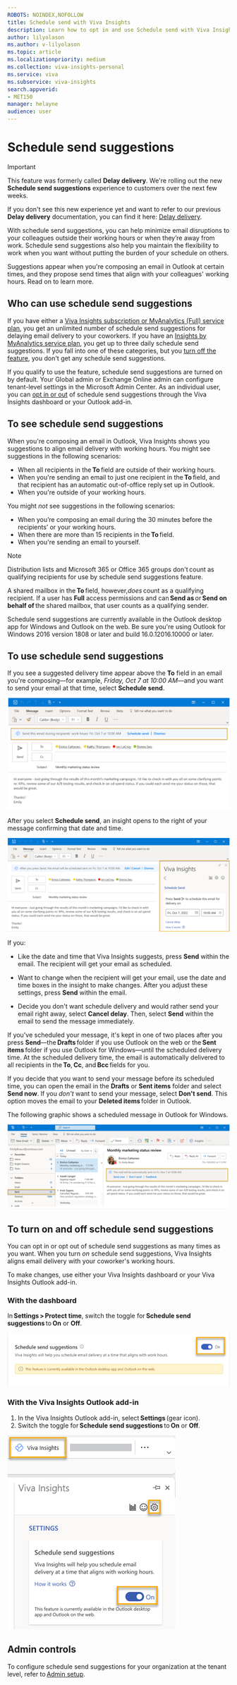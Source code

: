 ```yaml
---
ROBOTS: NOINDEX,NOFOLLOW
title: Schedule send with Viva Insights
description: Learn how to opt in and use Schedule send with Viva Insights for suggestions on when to send email during your coworker's working hours
author: lilyolason
ms.author: v-lilyolason
ms.topic: article
ms.localizationpriority: medium 
ms.collection: viva-insights-personal 
ms.service: viva 
ms.subservice: viva-insights 
search.appverid: 
- MET150 
manager: helayne
audience: user
---
```


# Schedule send suggestions

> [!IMPORTANT]
> This feature was formerly called **Delay delivery**. We're rolling out the new **Schedule send suggestions** experience to customers over the next few weeks.
>
>If you don't see this new experience yet and want to refer to our previous **Delay delivery** documentation, you can find it here: [Delay delivery](delay-delivery-1.md).

With schedule send suggestions, you can help minimize email disruptions to your colleagues outside their working hours or when they’re away from work. Schedule send suggestions also help you maintain the flexibility to work when you want without putting the burden of your schedule on others. 

Suggestions appear when you're composing an email in Outlook at certain times, and they propose send times that align with your colleagues' working hours. Read on to learn more.

## Who can use schedule send suggestions

If you have either a [Viva Insights subscription or MyAnalytics (Full) service plan](../Overview/plans-environments.md), you get an unlimited number of schedule send suggestions for delaying email delivery to your coworkers. If you have an [Insights by MyAnalytics service plan](../Overview/plans-environments.md), you get up to three daily schedule send suggestions. If you fall into one of these categories, but you [turn off the feature](#to-turn-on-and-off-schedule-send-suggestions), you don't get any schedule send suggestions.

If you qualify to use the feature, schedule send suggestions are turned on by default. Your Global admin or Exchange Online admin can configure tenant-level settings in the Microsoft Admin Center. As an individual user, you can [opt in or out](#to-turn-on-and-off-schedule-send-suggestions) of schedule send suggestions through the Viva Insights dashboard or your Outlook add-in.

## To see schedule send suggestions

When you're composing an email in Outlook, Viva Insights shows you suggestions to align email delivery with working hours. You might see suggestions in the following scenarios:

* When all recipients in the **To** field are outside of their working hours. 
* When you're sending an email to just one recipient in the **To** field, and that recipient has an automatic out-of-office reply set up in Outlook.
* When you're outside of your working hours.

You might *not* see suggestions in the following scenarios:

* When you’re composing an email during the 30 minutes before the recipients’ or your working hours. 
* When there are more than 15 recipients in the **To** field.
* When you're sending an email to yourself.

>[!Note]
> Distribution lists and Microsoft 365 or Office 365 groups don't count as qualifying recipients for use by schedule send suggestions feature.
>
> A shared mailbox in the **To** field, however,*does* count as a qualifying recipient. If a user has **Full** access permissions and can **Send as** or **Send on behalf of** the shared mailbox, that user counts as a qualifying sender.

Schedule send suggestions are currently available in the Outlook desktop app for Windows and Outlook on the web. Be sure you're using Outlook for Windows 2016 version 1808 or later and build 16.0.12016.10000 or later.

## To use schedule send suggestions

If you see a suggested delivery time appear above the **To** field in an email you're composing—for example, *Friday, Oct 7 at 10:00 AM*—and you want to send your email at that time, select  **Schedule send**.

![Screenshot that shows a schedule send suggestion in an Outlook email with options Schedule send and Dismiss.](../../Images/MyA/Use/schedule-send-banner1.png)

After you select **Schedule send**, an insight opens to the right of your message confirming that date and time.

![Screenshot that shows a schedule send insight in an Outlook email with options edit the date and time and Cancel delay.](../../Images/MyA/Use/schedule-send-insight.png)

If you:

* Like the date and time that Viva Insights suggests, press **Send** within the email. The recipient will get your email as scheduled.

* Want to change when the recipient will get your email, use the date and time boxes in the insight to make changes. After you adjust these settings, press **Send** within the email.

* Decide you don't want schedule  delivery and would rather send your email right away, select **Cancel delay**. Then, select **Send** within the email to send the message immediately.

If you've scheduled your message, it's kept in one of two places after you press **Send**—the **Drafts** folder if you use Outlook on the web or the **Sent items** folder if you use Outlook for Windows—until the scheduled delivery time. At the scheduled delivery time, the email is automatically delivered to all recipients in the **To**, **Cc**, and **Bcc** fields for you.

If you decide that you want to send your message before its scheduled time, you can open the email in the **Drafts** or **Sent items** folder and select **Send now**. If you *don't* want to send your message, select **Don't send**. This option moves the email to your **Deleted items** folder in Outlook.

The following graphic shows a scheduled message in Outlook for Windows.

![Screenshot that shows a scheduled message in the Outlook Sent folder with options Send now, Don't send, and Feedback.](../../Images/MyA/Use/schedule-send-sent-folder.png)

## To turn on and off schedule send suggestions

You can opt in or opt out of schedule send suggestions as many times as you want. When you turn *on* schedule send suggestions, Viva Insights aligns email delivery with your coworker's working hours.

To make changes, use either your Viva Insights dashboard or your Viva Insights Outlook add-in.

### With the dashboard

In **Settings > Protect time**, switch the toggle for **Schedule send suggestions** to **On** or **Off**.

![Screenshot that shows the On/Off toggle in the Viva Insights dashboard settings.](../../Images/MyA/Use/schedule-send-dashboard.png)

### With the Viva Insights Outlook add-in

1. In the Viva Insights Outlook add-in, select **Settings** (gear icon).
2. Switch the toggle for **Schedule send suggestions** to **On** or **Off**.

![Screenshot that shows the On/Off toggle in the Viva Insights add-in settings.](../../Images/MyA/Use/schedule-send-addin.png)

## Admin controls

To configure schedule send suggestions for your organization at the tenant level, refer to [Admin setup](../Setup/configure.md#to-enable-access-to-viva-digest-emails-the-dashboard-viva-insights-outlook-add-in-and-schedule-send-suggestions).

<!--## Video walk-through

Watch this video to take a closer look at schedule send experiences in Outlook.

<br><iframe src="https://player.vimeo.com/video/725822960?h=59923f2d8d" width="640" height="360" frameborder="0" allow="autoplay; fullscreen; picture-in-picture" allowfullscreen></iframe> -->
